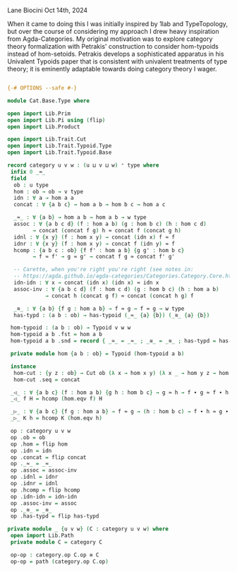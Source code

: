 Lane Biocini
Oct 14th, 2024

When it came to doing this I was initially inspired by 1lab and TypeTopology,
but over the course of considering my approach I drew heavy inspiration from
Agda-Categories. My original motivation was to explore category theory
formalization with Petrakis' construction to consider hom-typoids instead of
hom-setoids. Petrakis develops a sophisticated apparatus in his Univalent
Typoids paper that is consistent with univalent treatments of type theory; it is
eminently adaptable towards doing category theory I wager.

```agda

{-# OPTIONS --safe #-}

module Cat.Base.Type where

open import Lib.Prim
open import Lib.Pi using (flip)
open import Lib.Product

open import Lib.Trait.Cut
open import Lib.Trait.Typoid.Type
open import Lib.Trait.Typoid.Base

record category u v w : (u ⊔ v ⊔ w) ⁺ type where
 infix 0 _≈_
 field
  ob : u type
  hom : ob → ob → v type
  idn : ∀ a → hom a a
  concat : ∀ {a b c} → hom a b → hom b c → hom a c

  _≈_ : ∀ {a b} → hom a b → hom a b → w type
  assoc : ∀ {a b c d} (f : hom a b) (g : hom b c) (h : hom c d)
        → concat (concat f g) h ≈ concat f (concat g h)
  idnl : ∀ {x y} (f : hom x y) → concat (idn x) f ≈ f
  idnr : ∀ {x y} (f : hom x y) → concat f (idn y) ≈ f
  hcomp : {a b c : ob} {f f' : hom a b} {g g' : hom b c}
        → f ≈ f' → g ≈ g' → concat f g ≈ concat f' g'

  -- Carette, when you're right you're right (see notes in:
  -- https://agda.github.io/agda-categories/Categories.Category.Core.html)
  idn-idn : ∀ x → concat (idn x) (idn x) ≈ idn x
  assoc-inv : ∀ {a b c d} (f : hom c d) (g : hom b c) (h : hom a b)
            → concat h (concat g f) ≈ concat (concat h g) f

  _≋_ : ∀ {a b} {f g : hom a b} → f ≈ g → f ≈ g → w type
  has-typd : (a b : ob) → has-typoid (_≈_ {a} {b}) (_≋_ {a} {b})

 hom-typoid : (a b : ob) → Typoid v w w
 hom-typoid a b .fst = hom a b
 hom-typoid a b .snd = record { _≃_ = _≈_ ; _≅_ = _≋_ ; has-typd = has-typd a b }

 private module hom {a b : ob} = Typoid (hom-typoid a b)

 instance
  hom-cut : {y z : ob} → Cut ob (λ x → hom x y) (λ x _ → hom y z → hom x z)
  hom-cut .seq = concat

 _◁_ : ∀ {a b c} (f : hom a b) {g h : hom b c} → g ≈ h → f ∙ g ≈ f ∙ h
 _◁_ f H = hcomp (hom.eqv f) H

 _▷_ : ∀ {a b c} {f g : hom a b} → f ≈ g → (h : hom b c) → f ∙ h ≈ g ∙ h
 _▷_ K h = hcomp K (hom.eqv h)

 op : category u v w
 op .ob = ob
 op .hom = flip hom
 op .idn = idn
 op .concat = flip concat
 op ._≈_ = _≈_
 op .assoc = assoc-inv
 op .idnl = idnr
 op .idnr = idnl
 op .hcomp = flip hcomp
 op .idn-idn = idn-idn
 op .assoc-inv = assoc
 op ._≋_ = _≋_
 op .has-typd = flip has-typd

private module _ {u v w} (C : category u v w) where
 open import Lib.Path
 private module C = category C

 op-op : category.op C.op ≡ C
 op-op = path (category.op C.op)
